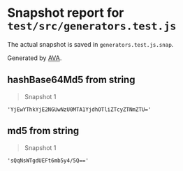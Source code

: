 # Snapshot report for `test/src/generators.test.js`

The actual snapshot is saved in `generators.test.js.snap`.

Generated by [AVA](https://avajs.dev).

## hashBase64Md5 from string

> Snapshot 1

    'YjEwYThkYjE2NGUwNzU0MTA1YjdhOTliZTcyZTNmZTU='

## md5 from string

> Snapshot 1

    'sQqNsWTgdUEFt6mb5y4/5Q=='
